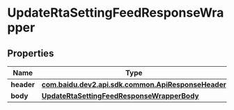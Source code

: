 

# UpdateRtaSettingFeedResponseWrapper


## Properties

Name | Type | Description | Notes
------------ | ------------- | ------------- | -------------
**header** | [**com.baidu.dev2.api.sdk.common.ApiResponseHeader**](com.baidu.dev2.api.sdk.common.ApiResponseHeader.md) |  |  [optional]
**body** | [**UpdateRtaSettingFeedResponseWrapperBody**](UpdateRtaSettingFeedResponseWrapperBody.md) |  |  [optional]



